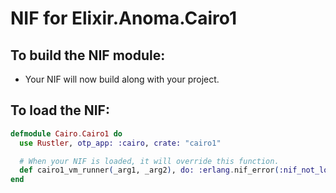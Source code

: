 # NIF for Elixir.Anoma.Cairo1

## To build the NIF module:

- Your NIF will now build along with your project.

## To load the NIF:

```elixir
defmodule Cairo.Cairo1 do
  use Rustler, otp_app: :cairo, crate: "cairo1"

  # When your NIF is loaded, it will override this function.
  def cairo1_vm_runner(_arg1, _arg2), do: :erlang.nif_error(:nif_not_loaded)
end
```
